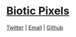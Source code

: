# [Biotic Pixels](http://bioticpixels.com "bioticpixels.com")

[Twitter](http://twitter.com/bioticpixels "twitter.com/bioticpixels") | [Email](mailto:bioticpixel@gmail.com "bioticpixel@gmail.com") | [Github](http://github.com/BioticPixels "github.com/BioticPixels")
